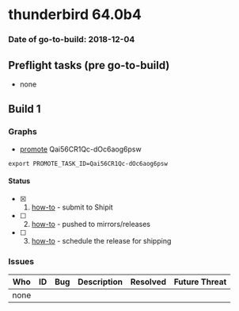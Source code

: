 # thunderbird 64.0b4

### Date of go-to-build: 2018-12-04

## Preflight tasks (pre go-to-build)
- none

## Build 1  

### Graphs
* [promote](https://tools.taskcluster.net/push-inspector/#/Qai56CR1Qc-dOc6aog6psw) Qai56CR1Qc-dOc6aog6psw
```
export PROMOTE_TASK_ID=Qai56CR1Qc-dOc6aog6psw
```


#### Status
- [x] 1.  [how-to](https://wiki.mozilla.org/Release:Release_Automation_on_Mercurial:Starting_a_Release#Submit_to_Ship_It)  - submit to Shipit
- [ ] 2.  [how-to](https://github.com/mozilla-releng/releasewarrior-2.0/blob/master/docs/release-promotion/desktop/howto.md#push-artifacts-to-releases-directory)  - pushed to mirrors/releases
- [ ] 3.  [how-to](https://github.com/mozilla-releng/releasewarrior-2.0/blob/master/docs/release-promotion/desktop/howto.md#ship-the-release)  - schedule the release for shipping

### Issues
| Who                 | ID               | Bug                                                                 | Description                | Resolved                | Future Threat                |
| ------------------- | ---------------- | ------------------------------------------------------------------- | -------------------------- | ----------------------- | ---------------------------- |
| none | | | | | |

